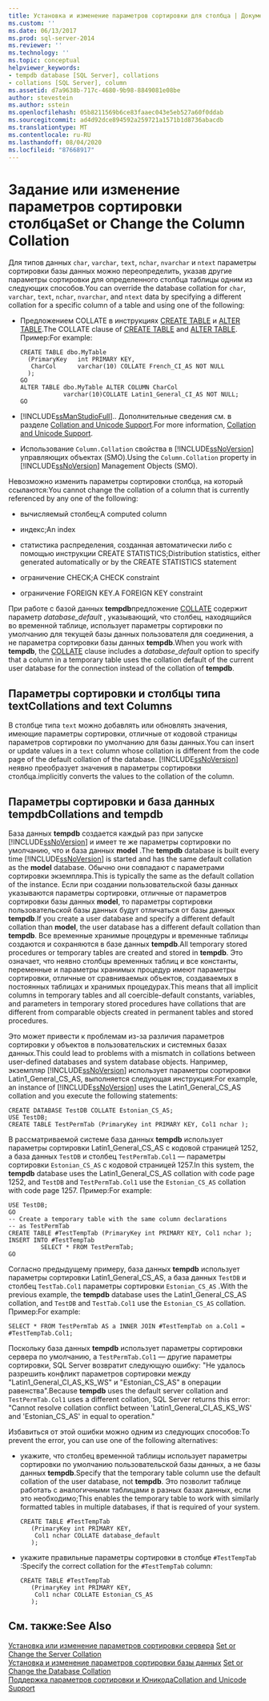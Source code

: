 ```yaml
---
title: Установка и изменение параметров сортировки для столбца | Документация Майкрософт
ms.custom: ''
ms.date: 06/13/2017
ms.prod: sql-server-2014
ms.reviewer: ''
ms.technology: ''
ms.topic: conceptual
helpviewer_keywords:
- tempdb database [SQL Server], collations
- collations [SQL Server], column
ms.assetid: d7a9638b-717c-4680-9b98-8849081e08be
author: stevestein
ms.author: sstein
ms.openlocfilehash: 05b8211569b6ce83faaec043e5eb527a60f0ddab
ms.sourcegitcommit: ad4d92dce894592a259721a1571b1d8736abacdb
ms.translationtype: MT
ms.contentlocale: ru-RU
ms.lasthandoff: 08/04/2020
ms.locfileid: "87668917"
---
```

# <a name="set-or-change-the-column-collation"></a><span data-ttu-id="33885-102">Задание или изменение параметров сортировки столбца</span><span class="sxs-lookup"><span data-stu-id="33885-102">Set or Change the Column Collation</span></span>
  <span data-ttu-id="33885-103">Для типов данных `char`, `varchar`, `text`, `nchar`, `nvarchar` и `ntext` параметры сортировки базы данных можно переопределить, указав другие параметры сортировки для определенного столбца таблицы одним из следующих способов.</span><span class="sxs-lookup"><span data-stu-id="33885-103">You can override the database collation for `char`, `varchar`, `text`, `nchar`, `nvarchar`, and `ntext` data by specifying a different collation for a specific column of a table and using one of the following:</span></span>  
  
-   <span data-ttu-id="33885-104">Предложением COLLATE в инструкциях [CREATE TABLE](/sql/t-sql/statements/create-table-transact-sql) и [ALTER TABLE](/sql/t-sql/statements/alter-table-transact-sql).</span><span class="sxs-lookup"><span data-stu-id="33885-104">The COLLATE clause of [CREATE TABLE](/sql/t-sql/statements/create-table-transact-sql) and [ALTER TABLE](/sql/t-sql/statements/alter-table-transact-sql).</span></span> <span data-ttu-id="33885-105">Пример:</span><span class="sxs-lookup"><span data-stu-id="33885-105">For example:</span></span>  
  
    ```  
    CREATE TABLE dbo.MyTable  
      (PrimaryKey   int PRIMARY KEY,  
       CharCol      varchar(10) COLLATE French_CI_AS NOT NULL  
      );  
    GO  
    ALTER TABLE dbo.MyTable ALTER COLUMN CharCol  
                varchar(10)COLLATE Latin1_General_CI_AS NOT NULL;  
    GO  
    ```  
  
-   [!INCLUDE[ssManStudioFull](../../includes/ssmanstudiofull-md.md)]<span data-ttu-id="33885-106">.</span><span class="sxs-lookup"><span data-stu-id="33885-106">.</span></span> <span data-ttu-id="33885-107">Дополнительные сведения см. в разделе [Collation and Unicode Support](collation-and-unicode-support.md).</span><span class="sxs-lookup"><span data-stu-id="33885-107">For more information, [Collation and Unicode Support](collation-and-unicode-support.md).</span></span>  
  
-   <span data-ttu-id="33885-108">Использование `Column.Collation` свойства в [!INCLUDE[ssNoVersion](../../includes/ssnoversion-md.md)] управляющих объектах (SMO).</span><span class="sxs-lookup"><span data-stu-id="33885-108">Using the `Column.Collation` property in [!INCLUDE[ssNoVersion](../../includes/ssnoversion-md.md)] Management Objects (SMO).</span></span>  
  
 <span data-ttu-id="33885-109">Невозможно изменить параметры сортировки столбца, на который ссылаются:</span><span class="sxs-lookup"><span data-stu-id="33885-109">You cannot change the collation of a column that is currently referenced by any one of the following:</span></span>  
  
-   <span data-ttu-id="33885-110">вычисляемый столбец;</span><span class="sxs-lookup"><span data-stu-id="33885-110">A computed column</span></span>  
  
-   <span data-ttu-id="33885-111">индекс;</span><span class="sxs-lookup"><span data-stu-id="33885-111">An index</span></span>  
  
-   <span data-ttu-id="33885-112">статистика распределения, созданная автоматически либо с помощью инструкции CREATE STATISTICS;</span><span class="sxs-lookup"><span data-stu-id="33885-112">Distribution statistics, either generated automatically or by the CREATE STATISTICS statement</span></span>  
  
-   <span data-ttu-id="33885-113">ограничение CHECK;</span><span class="sxs-lookup"><span data-stu-id="33885-113">A CHECK constraint</span></span>  
  
-   <span data-ttu-id="33885-114">ограничение FOREIGN KEY.</span><span class="sxs-lookup"><span data-stu-id="33885-114">A FOREIGN KEY constraint</span></span>  
  
 <span data-ttu-id="33885-115">При работе с базой данных **tempdb**предложение [COLLATE](/sql/t-sql/statements/collations) содержит параметр *database_default* , указывающий, что столбец, находящийся во временной таблице, использует параметры сортировки по умолчанию для текущей базы данных пользователя для соединения, а не параметра сортировки базы данных **tempdb**.</span><span class="sxs-lookup"><span data-stu-id="33885-115">When you work with **tempdb**, the [COLLATE](/sql/t-sql/statements/collations) clause includes a *database_default* option to specify that a column in a temporary table uses the collation default of the current user database for the connection instead of the collation of **tempdb**.</span></span>  
  
## <a name="collations-and-text-columns"></a><span data-ttu-id="33885-116">Параметры сортировки и столбцы типа text</span><span class="sxs-lookup"><span data-stu-id="33885-116">Collations and text Columns</span></span>  
 <span data-ttu-id="33885-117">В столбце типа `text` можно добавлять или обновлять значения, имеющие параметры сортировки, отличные от кодовой страницы параметров сортировки по умолчанию для базы данных.</span><span class="sxs-lookup"><span data-stu-id="33885-117">You can insert or update values in a `text` column whose collation is different from the code page of the default collation of the database.</span></span> [!INCLUDE[ssNoVersion](../../includes/ssnoversion-md.md)] <span data-ttu-id="33885-118">неявно преобразует значения в параметры сортировки столбца.</span><span class="sxs-lookup"><span data-stu-id="33885-118">implicitly converts the values to the collation of the column.</span></span>  
  
## <a name="collations-and-tempdb"></a><span data-ttu-id="33885-119">Параметры сортировки и база данных tempdb</span><span class="sxs-lookup"><span data-stu-id="33885-119">Collations and tempdb</span></span>  
 <span data-ttu-id="33885-120">База данных **tempdb** создается каждый раз при запуске [!INCLUDE[ssNoVersion](../../includes/ssnoversion-md.md)] и имеет те же параметры сортировки по умолчанию, что и база данных **model** .</span><span class="sxs-lookup"><span data-stu-id="33885-120">The **tempdb** database is built every time [!INCLUDE[ssNoVersion](../../includes/ssnoversion-md.md)] is started and has the same default collation as the **model** database.</span></span> <span data-ttu-id="33885-121">Обычно они совпадают с параметрами сортировки экземпляра.</span><span class="sxs-lookup"><span data-stu-id="33885-121">This is typically the same as the default collation of the instance.</span></span> <span data-ttu-id="33885-122">Если при создании пользовательской базы данных указываются параметры сортировки, отличные от параметров сортировки базы данных **model**, то параметры сортировки пользовательской базы данных будут отличаться от базы данных **tempdb**.</span><span class="sxs-lookup"><span data-stu-id="33885-122">If you create a user database and specify a different default collation than **model**, the user database has a different default collation than **tempdb**.</span></span> <span data-ttu-id="33885-123">Все временные хранимые процедуры и временные таблицы создаются и сохраняются в базе данных **tempdb**.</span><span class="sxs-lookup"><span data-stu-id="33885-123">All temporary stored procedures or temporary tables are created and stored in **tempdb**.</span></span> <span data-ttu-id="33885-124">Это означает, что неявно столбцы временных таблиц и все константы, переменные и параметры хранимых процедур имеют параметры сортировки, отличные от сравниваемых объектов, создаваемых в постоянных таблицах и хранимых процедурах.</span><span class="sxs-lookup"><span data-stu-id="33885-124">This means that all implicit columns in temporary tables and all coercible-default constants, variables, and parameters in temporary stored procedures have collations that are different from comparable objects created in permanent tables and stored procedures.</span></span>  
  
 <span data-ttu-id="33885-125">Это может привести к проблемам из-за различия параметров сортировки у объектов в пользовательских и системных базах данных.</span><span class="sxs-lookup"><span data-stu-id="33885-125">This could lead to problems with a mismatch in collations between user-defined databases and system database objects.</span></span> <span data-ttu-id="33885-126">Например, экземпляр [!INCLUDE[ssNoVersion](../../includes/ssnoversion-md.md)] использует параметры сортировки Latin1_General_CS_AS, выполняется следующая инструкция:</span><span class="sxs-lookup"><span data-stu-id="33885-126">For example, an instance of [!INCLUDE[ssNoVersion](../../includes/ssnoversion-md.md)] uses the Latin1_General_CS_AS collation and you execute the following statements:</span></span>  
  
```  
CREATE DATABASE TestDB COLLATE Estonian_CS_AS;  
USE TestDB;  
CREATE TABLE TestPermTab (PrimaryKey int PRIMARY KEY, Col1 nchar );  
```  
  
 <span data-ttu-id="33885-127">В рассматриваемой системе база данных **tempdb** использует параметры сортировки Latin1_General_CS_AS с кодовой страницей 1252, а база данных `TestDB` и столбец `TestPermTab.Col1` — параметры сортировки `Estonian_CS_AS` с кодовой страницей 1257.</span><span class="sxs-lookup"><span data-stu-id="33885-127">In this system, the **tempdb** database uses the Latin1_General_CS_AS collation with code page 1252, and `TestDB` and `TestPermTab.Col1` use the `Estonian_CS_AS` collation with code page 1257.</span></span> <span data-ttu-id="33885-128">Пример:</span><span class="sxs-lookup"><span data-stu-id="33885-128">For example:</span></span>  
  
```  
USE TestDB;  
GO  
-- Create a temporary table with the same column declarations  
-- as TestPermTab  
CREATE TABLE #TestTempTab (PrimaryKey int PRIMARY KEY, Col1 nchar );  
INSERT INTO #TestTempTab  
         SELECT * FROM TestPermTab;  
GO  
```  
  
 <span data-ttu-id="33885-129">Согласно предыдущему примеру, база данных **tempdb** использует параметры сортировки Latin1_General_CS_AS, а база данных `TestDB` и столбец `TestTab.Col1` параметры сортировки `Estonian_CS_AS` .</span><span class="sxs-lookup"><span data-stu-id="33885-129">With the previous example, the **tempdb** database uses the Latin1_General_CS_AS collation, and `TestDB` and `TestTab.Col1` use the `Estonian_CS_AS` collation.</span></span> <span data-ttu-id="33885-130">Пример:</span><span class="sxs-lookup"><span data-stu-id="33885-130">For example:</span></span>  
  
```  
SELECT * FROM TestPermTab AS a INNER JOIN #TestTempTab on a.Col1 = #TestTempTab.Col1;  
```  
  
 <span data-ttu-id="33885-131">Поскольку база данных **tempdb** использует параметры сортировки сервера по умолчанию, а `TestPermTab.Col1` — другие параметры сортировки, SQL Server возвратит следующую ошибку: "Не удалось разрешить конфликт параметров сортировки между "Latin1_General_CI_AS_KS_WS" и "Estonian_CS_AS" в операции равенства".</span><span class="sxs-lookup"><span data-stu-id="33885-131">Because **tempdb** uses the default server collation and `TestPermTab.Col1` uses a different collation, SQL Server returns this error: "Cannot resolve collation conflict between 'Latin1_General_CI_AS_KS_WS' and 'Estonian_CS_AS' in equal to operation."</span></span>  
  
 <span data-ttu-id="33885-132">Избавиться от этой ошибки можно одним из следующих способов:</span><span class="sxs-lookup"><span data-stu-id="33885-132">To prevent the error, you can use one of the following alternatives:</span></span>  
  
-   <span data-ttu-id="33885-133">укажите, что столбец временной таблицы использует параметры сортировки по умолчанию пользовательской базы данных, а не базы данных **tempdb**.</span><span class="sxs-lookup"><span data-stu-id="33885-133">Specify that the temporary table column use the default collation of the user database, not **tempdb**.</span></span> <span data-ttu-id="33885-134">Это позволит таблице работать с аналогичными таблицами в разных базах данных, если это необходимо;</span><span class="sxs-lookup"><span data-stu-id="33885-134">This enables the temporary table to work with similarly formatted tables in multiple databases, if that is required of your system.</span></span>  
  
    ```  
    CREATE TABLE #TestTempTab  
       (PrimaryKey int PRIMARY KEY,  
        Col1 nchar COLLATE database_default  
       );  
    ```  
  
-   <span data-ttu-id="33885-135">укажите правильные параметры сортировки в столбце `#TestTempTab` :</span><span class="sxs-lookup"><span data-stu-id="33885-135">Specify the correct collation for the `#TestTempTab` column:</span></span>  
  
    ```  
    CREATE TABLE #TestTempTab  
       (PrimaryKey int PRIMARY KEY,  
        Col1 nchar COLLATE Estonian_CS_AS  
       );  
    ```  
  
## <a name="see-also"></a><span data-ttu-id="33885-136">См. также:</span><span class="sxs-lookup"><span data-stu-id="33885-136">See Also</span></span>  
 <span data-ttu-id="33885-137">[Установка или изменение параметров сортировки сервера](set-or-change-the-server-collation.md) </span><span class="sxs-lookup"><span data-stu-id="33885-137">[Set or Change the Server Collation](set-or-change-the-server-collation.md) </span></span>  
 <span data-ttu-id="33885-138">[Установка и изменение параметров сортировки базы данных](set-or-change-the-database-collation.md) </span><span class="sxs-lookup"><span data-stu-id="33885-138">[Set or Change the Database Collation](set-or-change-the-database-collation.md) </span></span>  
 [<span data-ttu-id="33885-139">Поддержка параметров сортировки и Юникода</span><span class="sxs-lookup"><span data-stu-id="33885-139">Collation and Unicode Support</span></span>](collation-and-unicode-support.md)  
  
  
